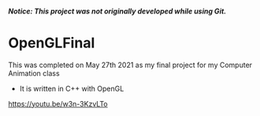 #### *Notice: This project was not originally developed while using Git.*

# OpenGLFinal
This was completed on May 27th 2021 as my final project for my Computer Animation class
 - It is written in C++ with OpenGL

https://youtu.be/w3n-3KzvLTo
